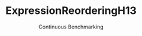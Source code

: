 ---
layout: default
title: ExpressionReorderingH13
subtitle: Continuous Benchmarking
selected: Expression_Reordering
expanded: Benchmarking
benchmark: /individual_results/ExpressionReorderingH13.html
---